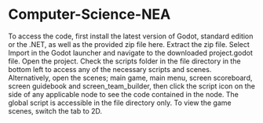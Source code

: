 # Computer-Science-NEA
To access the code, first install the latest version of Godot, standard edition or the .NET, as well as the provided zip file here.
Extract the zip file. Select Import in the Godot launcher and navigate to the downloaded project.godot file. Open the project.
Check the scripts folder in the file directory in the bottom left to access any of the necessary scripts and scenes. Alternatively, open the scenes; main game, main menu, screen scoreboard, screen guidebook and screen_team_builder, then click the script icon on the side of any applicable node to see the code contained in the node. The global script is accessible in the file directory only.
To view the game scenes, switch the tab to 2D.
